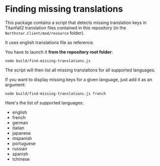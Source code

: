 # Finding missing translations

This package contains a script that detects missing translation keys in Titanfall2 translation files contained in this repository (in the `Northstar.Client/mod/resource` folder).

It uses english translations file as reference.

You have to launch it **from the repository root folder**:
```shell
node build/find-missing-translations.js
```
The script will then list all missing translations for all supported languages.

If you want to display missing keys for a given language, just add it as an argument:
```shell
node build/find-missing-translations.js french
```

Here's the list of supported languages: 
* english
* french
* german
* italian
* japanese
* mspanish
* portuguese
* russian
* spanish
* tchinese